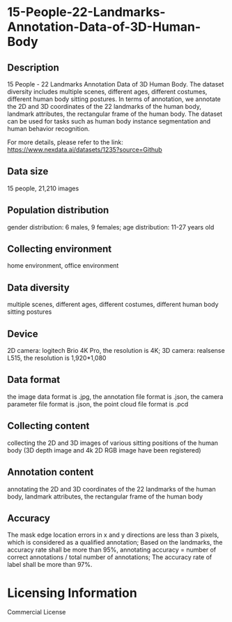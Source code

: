 # 15-People-22-Landmarks-Annotation-Data-of-3D-Human-Body

## Description
15 People - 22 Landmarks Annotation Data of 3D Human Body. The dataset diversity includes multiple scenes, different ages, different costumes, different human body sitting postures. In terms of annotation, we annotate the 2D and 3D coordinates of the 22 landmarks of the human body, landmark attributes, the rectangular frame of the human body. The dataset can be used for tasks such as human body instance segmentation and human behavior recognition.

For more details, please refer to the link: https://www.nexdata.ai/datasets/1235?source=Github


## Data size
15 people, 21,210 images
## Population distribution
gender distribution: 6 males, 9 females; age distribution: 11-27 years old
## Collecting environment
home environment, office environment
## Data diversity
multiple scenes, different ages, different costumes, different human body sitting postures
## Device
2D camera: logitech Brio 4K Pro, the resolution is 4K; 3D camera: realsense L515, the resolution is 1,920*1,080
## Data format
the image data format is .jpg, the annotation file format is .json, the camera parameter file format is .json, the point cloud file format is .pcd
## Collecting content
collecting the 2D and 3D images of various sitting positions of the human body (3D depth image and 4k 2D RGB image have been registered)
## Annotation content
annotating the 2D and 3D coordinates of the 22 landmarks of the human body, landmark attributes, the rectangular frame of the human body
## Accuracy
The mask edge location errors in x and y directions are less than 3 pixels, which is considered as a qualified annotation; Based on the landmarks, the accuracy rate shall be more than 95%, annotating accuracy = number of correct annotations / total number of annotations; The accuracy rate of label shall be more than 97%.
# Licensing Information
Commercial License
